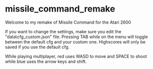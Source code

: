 # missile_command_remake
Welcome to my remake of Missile Command for the Atari 2600

If you want to change the settings, make sure you edit the "data\cfg_custom.json" file. Pressing TAB while on the menu will toggle between the default cfg and your custom one.
Highscores will only be saved if you use the default cfg.

While playing multiplayer, red uses WASD to move and SPACE to shoot while blue uses the arrow keys and shift.